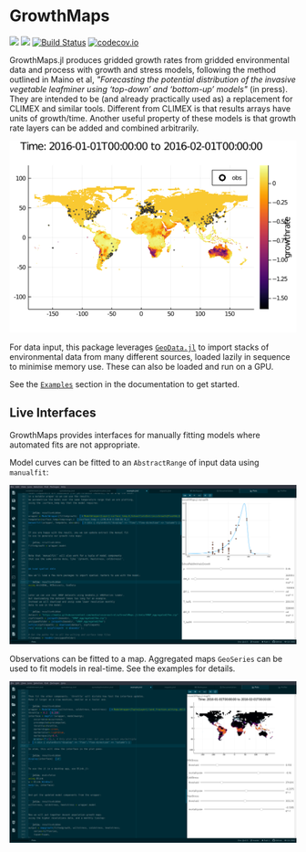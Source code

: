 # GrowthMaps

[![](https://img.shields.io/badge/docs-stable-blue.svg)](https://cesaraustralia.github.io/GrowthMaps.jl/stable/)
[![](https://img.shields.io/badge/docs-dev-blue.svg)](https://cesaraustralia.github.io/GrowthMaps.jl/dev/)
[![Build Status](https://travis-ci.org/cesaraustralia/GrowthMaps.jl.svg?branch=master)](https://travis-ci.org/cesaraustralia/GrowthMaps.jl)
[![codecov.io](http://codecov.io/github/cesaraustralia/GrowthMaps.jl/coverage.svg?branch=master)](http://codecov.io/github/cesaraustralia/GrowthMaps.jl?branch=master)

GrowthMaps.jl produces gridded growth rates from gridded environmental data and
process with growth and stress models, following the method outlined in Maino et
al, _"Forecasting the potential distribution of the invasive vegetable leafminer
using ‘top-down’ and ‘bottom-up’ models"_ (in press). They are intended to 
be (and already practically used as) a replacement for CLIMEX and similar tools.
Different from CLIMEX is that results arrays have units of growth/time. 
Another useful property of these models is that growth rate layers can be added and 
combined arbitrarily.


![GrowthMaps output](https://github.com/cesaraustralia/GrowthMaps.jl/blob/gh-pages/dev/figures/example_19_1.png)

For data input, this package leverages
[`GeoData.jl`](http://github.com/rafaqz/GeoData.jl) to import stacks of
environmental data from many different sources, loaded lazily in sequence to
minimise memory use. These can also be loaded and run on a GPU.

See the [`Examples`](https://cesaraustralia.github.io/GrowthMaps.jl/docs/src/examples)
section in the documentation to get started.

## Live Interfaces

GrowthMaps provides interfaces for manually fitting models where automated fits are not appropriate.

Model curves can be fitted to an `AbstractRange` of input data using `manualfit`:

![manualfit interface](https://github.com/cesaraustralia/GrowthMaps.jl/blob/media/manualfit.png?raw=true)

Observations can be fitted to a map. Aggregated maps `GeoSeries` can be used to fit models in real-time. 
See the examples for details.

![mapfit interface](https://github.com/cesaraustralia/GrowthMaps.jl/blob/media/mapfit.png?raw=true)

